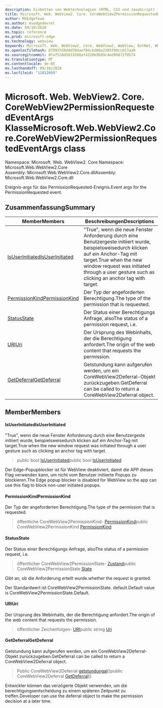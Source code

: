 ```yaml
---
description: Einbetten von Webtechnologien (HTML, CSS und JavaScript) in ihre systemeigenen Anwendungen mit dem Microsoft Edge WebView2-Steuerelement
title: Microsoft. Web. WebView2. Core. CoreWebView2PermissionRequestedEventArgs
author: MSEdgeTeam
ms.author: msedgedevrel
ms.date: 09/10/2020
ms.topic: reference
ms.prod: microsoft-edge
ms.technology: webview
keywords: Microsoft. Web. WebView2, Core, WebView2, WebView, DotNet, WPF, WinForms, APP, Edge, CoreWebView2, CoreWebView2Controller, Browser Control, Edge HTML, Microsoft. Web. WebView2. Core. CoreWebView2PermissionRequestedEventArgs
ms.openlocfilehash: 87993559d4d70daef84cbd86a2305f09cc017aa9
ms.sourcegitcommit: 0faf538d5033508af4320b9b89c4ed99872f0574
ms.translationtype: MT
ms.contentlocale: de-DE
ms.lasthandoff: 09/10/2020
ms.locfileid: "11012059"
---
```

# <span data-ttu-id="efa94-104">Microsoft. Web. WebView2. Core. CoreWebView2PermissionRequestedEventArgs Klasse</span><span class="sxs-lookup"><span data-stu-id="efa94-104">Microsoft.Web.WebView2.Core.CoreWebView2PermissionRequestedEventArgs class</span></span> 

<span data-ttu-id="efa94-105">Namespace: Microsoft. Web. WebView2. Core </span><span class="sxs-lookup"><span data-stu-id="efa94-105">Namespace: Microsoft.Web.WebView2.Core</span></span>\
<span data-ttu-id="efa94-106">Assembly: Microsoft.Web.WebView2.Core.dll</span><span class="sxs-lookup"><span data-stu-id="efa94-106">Assembly: Microsoft.Web.WebView2.Core.dll</span></span>

<span data-ttu-id="efa94-107">Ereignis-args für das PermissionRequested-Ereignis.</span><span class="sxs-lookup"><span data-stu-id="efa94-107">Event args for the PermissionRequested event.</span></span>

## <span data-ttu-id="efa94-108">Zusammenfassung</span><span class="sxs-lookup"><span data-stu-id="efa94-108">Summary</span></span>

 <span data-ttu-id="efa94-109">Member</span><span class="sxs-lookup"><span data-stu-id="efa94-109">Members</span></span>                        | <span data-ttu-id="efa94-110">Beschreibungen</span><span class="sxs-lookup"><span data-stu-id="efa94-110">Descriptions</span></span>
--------------------------------|---------------------------------------------
[<span data-ttu-id="efa94-111">IsUserInitiated</span><span class="sxs-lookup"><span data-stu-id="efa94-111">IsUserInitiated</span></span>](#isuserinitiated) | <span data-ttu-id="efa94-112">"True", wenn die neue Fenster Anforderung durch eine Benutzergeste initiiert wurde, beispielsweisedurch klicken auf ein Anchor-Tag mit target.</span><span class="sxs-lookup"><span data-stu-id="efa94-112">True when the new window request was initiated through a user gesture such as clicking an anchor tag with target.</span></span>
[<span data-ttu-id="efa94-113">PermissionKind</span><span class="sxs-lookup"><span data-stu-id="efa94-113">PermissionKind</span></span>](#permissionkind) | <span data-ttu-id="efa94-114">Der Typ der angeforderten Berechtigung.</span><span class="sxs-lookup"><span data-stu-id="efa94-114">The type of the permission that is requested.</span></span>
[<span data-ttu-id="efa94-115">Status</span><span class="sxs-lookup"><span data-stu-id="efa94-115">State</span></span>](#state) | <span data-ttu-id="efa94-116">Der Status einer Berechtigungs Anfrage, also</span><span class="sxs-lookup"><span data-stu-id="efa94-116">The status of a permission request, i.e.</span></span>
[<span data-ttu-id="efa94-117">URI</span><span class="sxs-lookup"><span data-stu-id="efa94-117">Uri</span></span>](#uri) | <span data-ttu-id="efa94-118">Der Ursprung des Webinhalts, der die Berechtigung anfordert.</span><span class="sxs-lookup"><span data-stu-id="efa94-118">The origin of the web content that requests the permission.</span></span>
[<span data-ttu-id="efa94-119">GetDeferral</span><span class="sxs-lookup"><span data-stu-id="efa94-119">GetDeferral</span></span>](#getdeferral) | <span data-ttu-id="efa94-120">Getstundung kann aufgerufen werden, um ein CoreWebView2Deferral-Objekt zurückzugeben.</span><span class="sxs-lookup"><span data-stu-id="efa94-120">GetDeferral can be called to return a CoreWebView2Deferral object.</span></span>

## <span data-ttu-id="efa94-121">Member</span><span class="sxs-lookup"><span data-stu-id="efa94-121">Members</span></span>

#### <span data-ttu-id="efa94-122">IsUserInitiated</span><span class="sxs-lookup"><span data-stu-id="efa94-122">IsUserInitiated</span></span> 

<span data-ttu-id="efa94-123">"True", wenn die neue Fenster Anforderung durch eine Benutzergeste initiiert wurde, beispielsweisedurch klicken auf ein Anchor-Tag mit target.</span><span class="sxs-lookup"><span data-stu-id="efa94-123">True when the new window request was initiated through a user gesture such as clicking an anchor tag with target.</span></span>

> <span data-ttu-id="efa94-124">public bool [IsUserInitiated](#isuserinitiated)</span><span class="sxs-lookup"><span data-stu-id="efa94-124">public bool [IsUserInitiated](#isuserinitiated)</span></span>

<span data-ttu-id="efa94-125">Der Edge-Popupblocker ist für WebView deaktiviert, damit die APP dieses Flag verwenden kann, um nicht vom Benutzer initiierte Popups zu blockieren.</span><span class="sxs-lookup"><span data-stu-id="efa94-125">The Edge popup blocker is disabled for WebView so the app can use this flag to block non-user initiated popups.</span></span>

#### <span data-ttu-id="efa94-126">PermissionKind</span><span class="sxs-lookup"><span data-stu-id="efa94-126">PermissionKind</span></span> 

<span data-ttu-id="efa94-127">Der Typ der angeforderten Berechtigung.</span><span class="sxs-lookup"><span data-stu-id="efa94-127">The type of the permission that is requested.</span></span>

> <span data-ttu-id="efa94-128">öffentliche CoreWebView2PermissionKind- [PermissionKind](#permissionkind)</span><span class="sxs-lookup"><span data-stu-id="efa94-128">public CoreWebView2PermissionKind [PermissionKind](#permissionkind)</span></span>

#### <span data-ttu-id="efa94-129">Status</span><span class="sxs-lookup"><span data-stu-id="efa94-129">State</span></span> 

<span data-ttu-id="efa94-130">Der Status einer Berechtigungs Anfrage, also</span><span class="sxs-lookup"><span data-stu-id="efa94-130">The status of a permission request, i.e.</span></span>

> <span data-ttu-id="efa94-131">öffentlicher CoreWebView2PermissionState- [Zustand](#state)</span><span class="sxs-lookup"><span data-stu-id="efa94-131">public CoreWebView2PermissionState [State](#state)</span></span>

<span data-ttu-id="efa94-132">Gibt an, ob die Anforderung erteilt wurde.</span><span class="sxs-lookup"><span data-stu-id="efa94-132">whether the request is granted.</span></span>

<span data-ttu-id="efa94-133">Der Standardwert ist CoreWebView2PermissionState. default.</span><span class="sxs-lookup"><span data-stu-id="efa94-133">Default value is CoreWebView2PermissionState.Default.</span></span>

#### <span data-ttu-id="efa94-134">URI</span><span class="sxs-lookup"><span data-stu-id="efa94-134">Uri</span></span> 

<span data-ttu-id="efa94-135">Der Ursprung des Webinhalts, der die Berechtigung anfordert.</span><span class="sxs-lookup"><span data-stu-id="efa94-135">The origin of the web content that requests the permission.</span></span>

> <span data-ttu-id="efa94-136">öffentlicher Zeichenfolgen- [URI](#uri)</span><span class="sxs-lookup"><span data-stu-id="efa94-136">public string [Uri](#uri)</span></span>

#### <span data-ttu-id="efa94-137">GetDeferral</span><span class="sxs-lookup"><span data-stu-id="efa94-137">GetDeferral</span></span> 

<span data-ttu-id="efa94-138">Getstundung kann aufgerufen werden, um ein CoreWebView2Deferral-Objekt zurückzugeben.</span><span class="sxs-lookup"><span data-stu-id="efa94-138">GetDeferral can be called to return a CoreWebView2Deferral object.</span></span>

> <span data-ttu-id="efa94-139">Public CoreWebView2Deferral [getstundungal](#getdeferral)()</span><span class="sxs-lookup"><span data-stu-id="efa94-139">public CoreWebView2Deferral [GetDeferral](#getdeferral)()</span></span>

<span data-ttu-id="efa94-140">Entwickler können das verzögerte Objekt verwenden, um die berechtigungsentscheidung zu einem späteren Zeitpunkt zu treffen.</span><span class="sxs-lookup"><span data-stu-id="efa94-140">Developer can use the deferral object to make the permission decision at a later time.</span></span>

